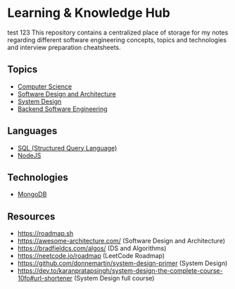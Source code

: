 # Learning & Knowledge Hub
test 123
This repository contains a centralized place of storage for my notes regarding different software engineering concepts, topics and technologies and interview preparation cheatsheets.

## Topics

- [Computer Science](computer-science-hub.md)
- [Software Design and Architecture](software-design-and-architecture-hub.md)
- [System Design](system-design-hub.md)
- [Backend Software Engineering](backend-software-engineering-hub.md)

## Languages

- [SQL (Structured Query Language)](structured-query-language.md)
- [NodeJS](nodejs-hub.md)

## Technologies

- [MongoDB](mongodb-hub.md) 

## Resources

- https://roadmap.sh
- https://awesome-architecture.com/ (Software Design and Architecture)
- https://bradfieldcs.com/algos/ (DS and Algorithms)
- https://neetcode.io/roadmap (LeetCode Roadmap)
- https://github.com/donnemartin/system-design-primer (System Design)
- https://dev.to/karanpratapsingh/system-design-the-complete-course-10fo#url-shortener (System Design full course)
